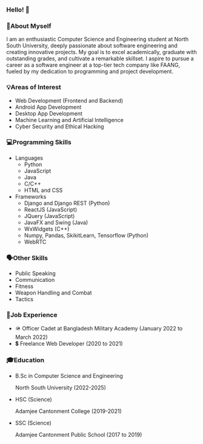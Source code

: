 ### Hello! 👋


<h3>📄<b>About Myself</b></h3>
<p>I am an enthusiastic Computer Science and Engineering student at North South University, deeply passionate about software engineering and creating innovative projects. My goal is to excel academically, graduate with outstanding grades, and cultivate a remarkable skillset. I aspire to pursue a career as a software engineer at a top-tier tech company like FAANG, fueled by my dedication to programming and project development. </p>

<h3>💡<b>Areas of Interest</b></h3>
    <ul>
        <li>Web Development (Frontend and Backend)</li>
        <li> Android App Development</li>
        <li>Desktop App Development</li>
        <li>Machine Learning and Artificial Intelligence</li>
        <li>Cyber Security and Ethical Hacking</li>
     </ul>


<h3>💻<b>Programming Skills</b></h3>
    <ul>
        <li>
            Languages
            <ul>
                <li>Python</li>
                <li>JavaScript</li>
                <li>Java</li>
                <li>C/C++</li>
                <li>HTML and CSS</li>
            </ul>
        </li>
        <li>
            Frameworks
            <ul>
                <li>Django and Django REST (Python)</li>
                <li>ReactJS (JavaScript)</li>
                <li>JQuery (JavaScript)</li>
                <li>JavaFX and Swing (Java)</li>
                <li>WxWidgets (C++)</li>
                <li>Numpy, Pandas, SkikitLearn, Tensorflow (Python)</li>
                <li>WebRTC</li>
            </ul>
        </li>
     </ul>

<h3>🗣<b>Other Skills</b></h3>
    <ul>
        <li>Public Speaking</li>
        <li>Communication</li>
        <li>Fitness</li>
        <li>Weapon Handling and Combat</li>
        <li>Tactics</li>
     </ul>

<h3>💼<b>Job Experience</b></h3>
    <ul>
        <li>🪖 Officer Cadet at Bangladesh Military Academy (January 2022 to March 2022)</li>
        <li>💲 Freelance Web Developer (2020 to 2021)</li>
     </ul>

<h3>🎓<b>Education</b></h3>
    <ul>
        <li>B.Sc in Computer Science and Engineering <br> <p>North South University (2022-2025)</p></li>
        <li>HSC (Science) <br> <p>Adamjee Cantonment College (2019-2021)</p></li>
        <li>SSC (Science) <br> <p>Adamjee Cantonment Public School (2017 to 2019)</p></li>
     </ul>
    
